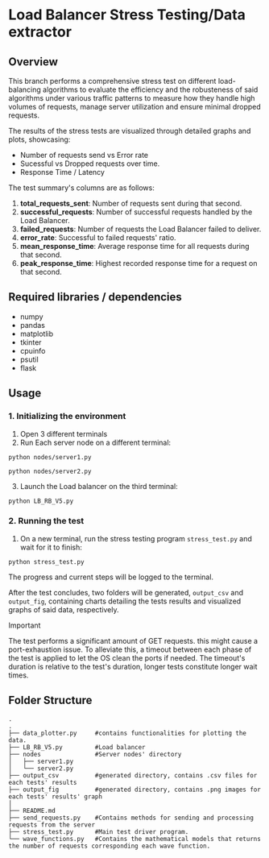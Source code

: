 # Load Balancer Stress Testing/Data extractor

## Overview
This branch performs a comprehensive stress test on different load-balancing algorithms to evaluate the efficiency and the robusteness of said algorithms under various traffic patterns to measure how they handle high volumes of requests, manage server utilization and ensure minimal dropped requests.

The results of the stress tests are visualized through detailed graphs and plots, showcasing:
* Number of requests send vs Error rate
* Sucessful vs Dropped requests over time.
* Response Time / Latency

The test summary's columns are as follows:
1. **total_requests_sent**: Number of requests sent during that second.
2. **successful_requests**: Number of successful requests handled by the Load Balancer.
3. **failed_requests**:     Number of requests the Load Balancer failed to deliver.
4. **error_rate**:          Successful to failed requests' ratio.
5. **mean_response_time**:  Average response time for all requests during that second.
6. **peak_response_time**:  Highest recorded response time for a request on that second.

## Required libraries / dependencies
* numpy
* pandas
* matplotlib
* tkinter
* cpuinfo
* psutil
* flask

## Usage
### 1. Initializing the environment
1. Open 3 different terminals
2. Run Each server node on a different terminal:
```
python nodes/server1.py
```
```
python nodes/server2.py
```

3. Launch the Load balancer on the third terminal:
```
python LB_RB_V5.py
```

### 2. Running the test
1. On a new terminal, run the stress testing program `stress_test.py` and wait for it to finish: 
```
python stress_test.py
```

The progress and current steps will be logged to the terminal.

After the test concludes, two folders will be generated, `output_csv` and `output_fig`, containing charts detailing the tests results and visualized graphs of said data, respectively.

> [!IMPORTANT]
> The test performs a significant amount of GET requests. this might cause a port-exhaustion issue. To alleviate this, a timeout between each phase of the test is applied to let the OS clean the ports if needed. The timeout's duration is relative to the test's duration, longer tests constitute longer wait times.

## Folder Structure
```
.
.
├── data_plotter.py     #contains functionalities for plotting the data.
├── LB_RB_V5.py         #Load balancer
├── nodes               #Server nodes' directory
│   ├── server1.py
│   └── server2.py
├── output_csv          #generated directory, contains .csv files for each tests' results
├── output_fig          #generated directory, contains .png images for each tests' results' graph 
│
├── README.md
├── send_requests.py    #Contains methods for sending and processing requests from the server
├── stress_test.py      #Main test driver program.
└── wave_functions.py   #Contains the mathematical models that returns the number of requests corresponding each wave function.
```

